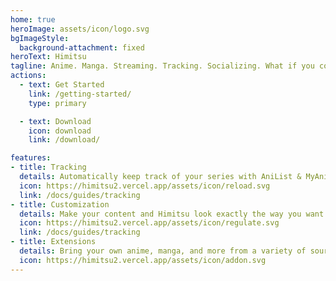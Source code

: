 ```yaml
---
home: true
heroImage: assets/icon/logo.svg
bgImageStyle:
  background-attachment: fixed
heroText: Himitsu
tagline: Anime. Manga. Streaming. Tracking. Socializing. What if you could do it all with only one app?
actions:
  - text: Get Started
    link: /getting-started/
    type: primary

  - text: Download
    icon: download
    link: /download/

features:
- title: Tracking
  details: Automatically keep track of your series with AniList & MyAnimeList
  icon: https://himitsu2.vercel.app/assets/icon/reload.svg
  link: /docs/guides/tracking
- title: Customization
  details: Make your content and Himitsu look exactly the way you want.
  icon: https://himitsu2.vercel.app/assets/icon/regulate.svg
  link: /docs/guides/tracking
- title: Extensions
  details: Bring your own anime, manga, and more from a variety of sources.
  icon: https://himitsu2.vercel.app/assets/icon/addon.svg
---
```

